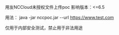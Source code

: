 
用友NCCloud未授权文件上传poc
影响版本：<=6.5

用法：
java -jar nccpoc.jar --url https://www.test.com

仅用于内部安全测试，禁止用于非法用途
